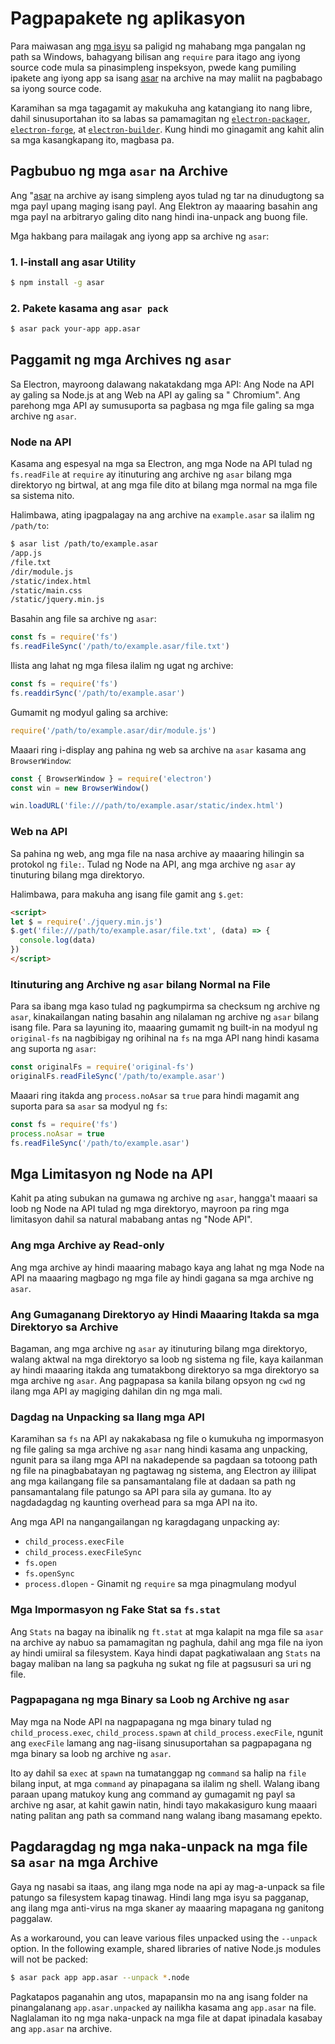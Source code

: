 # Pagpapakete ng aplikasyon

Para maiwasan ang [mga isyu](https://github.com/joyent/node/issues/6960) sa paligid ng mahabang mga pangalan ng path sa Windows, bahagyang bilisan ang `require` para itago ang iyong source code mula sa pinasimpleng inspeksyon, pwede kang pumiling ipakete ang iyong app sa isang [asar](https://github.com/electron/asar) na archive na may maliit na pagbabago sa iyong source code.

Karamihan sa mga tagagamit ay makukuha ang katangiang ito nang libre, dahil sinusuportahan ito sa labas sa pamamagitan ng [`electron-packager`](https://github.com/electron-userland/electron-packager), [`electron-forge`](https://github.com/electron-userland/electron-forge), at [`electron-builder`](https://github.com/electron-userland/electron-builder). Kung hindi mo ginagamit ang kahit alin sa mga kasangkapang ito, magbasa pa.

## Pagbubuo ng mga `asar` na Archive

Ang "[asar](https://github.com/electron/asar) na archive ay isang simpleng ayos tulad ng tar na dinudugtong sa mga payl upang maging isang payl. Ang Elektron ay maaaring basahin ang mga payl na arbitraryo galing dito nang hindi ina-unpack ang buong file.

Mga hakbang para mailagak ang iyong app sa archive ng `asar`:

### 1. I-install ang asar Utility

```sh
$ npm install -g asar
```

### 2. Pakete kasama ang `asar pack`

```sh
$ asar pack your-app app.asar
```

## Paggamit ng mga Archives ng `asar`

Sa Electron, mayroong dalawang nakatakdang mga API: Ang Node na API ay galing sa Node.js at ang Web na API ay galing sa " Chromium". Ang parehong mga API ay sumusuporta sa pagbasa ng mga file galing sa mga archive ng `asar`.

### Node na API

Kasama ang espesyal na mga sa Electron, ang mga Node na API tulad ng `fs.readFile` at `require` ay itinuturing ang archive ng `asar` bilang mga direktoryo ng birtwal, at ang mga file dito at bilang mga normal na mga file sa sistema nito.

Halimbawa, ating ipagpalagay na ang archive na `example.asar` sa ilalim ng `/path/to`:

```sh
$ asar list /path/to/example.asar
/app.js
/file.txt
/dir/module.js
/static/index.html
/static/main.css
/static/jquery.min.js
```

Basahin ang file sa archive ng `asar`:

```javascript
const fs = require('fs')
fs.readFileSync('/path/to/example.asar/file.txt')
```

Ilista ang lahat ng mga filesa ilalim ng ugat ng archive:

```javascript
const fs = require('fs')
fs.readdirSync('/path/to/example.asar')
```

Gumamit ng modyul galing sa archive:

```javascript
require('/path/to/example.asar/dir/module.js')
```

Maaari ring i-display ang pahina ng web sa archive na `asar` kasama ang `BrowserWindow`:

```javascript
const { BrowserWindow } = require('electron')
const win = new BrowserWindow()

win.loadURL('file:///path/to/example.asar/static/index.html')
```

### Web na API

Sa pahina ng web, ang mga file na nasa archive ay maaaring hilingin sa protokol ng `file:`. Tulad ng Node na API, ang mga archive ng `asar` ay tinuturing bilang mga direktoryo.

Halimbawa, para makuha ang isang file gamit ang `$.get`:

```html
<script>
let $ = require('./jquery.min.js')
$.get('file:///path/to/example.asar/file.txt', (data) => {
  console.log(data)
})
</script>
```

### Itinuturing ang Archive ng `asar` bilang Normal na File

Para sa ibang mga kaso tulad ng pagkumpirma sa checksum ng archive ng `asar`, kinakailangan nating basahin ang nilalaman ng archive ng `asar` bilang isang file. Para sa layuning ito, maaaring gumamit ng built-in na modyul ng `original-fs` na nagbibigay ng orihinal na `fs` na mga API nang hindi kasama ang suporta ng `asar`:

```javascript
const originalFs = require('original-fs')
originalFs.readFileSync('/path/to/example.asar')
```

Maaari ring itakda ang `process.noAsar` sa `true` para hindi magamit ang suporta para sa `asar` sa modyul ng `fs`:

```javascript
const fs = require('fs')
process.noAsar = true
fs.readFileSync('/path/to/example.asar')
```

## Mga Limitasyon ng Node na API

Kahit pa ating subukan na gumawa ng archive ng `asar`, hangga't maaari sa loob ng Node na API tulad ng mga direktoryo, mayroon pa ring mga limitasyon dahil sa natural mababang antas ng "Node API".

### Ang mga Archive ay Read-only

Ang mga archive ay hindi maaaring mabago kaya ang lahat ng mga Node na API na maaaring magbago ng mga file ay hindi gagana sa mga archive ng `asar`.

### Ang Gumaganang Direktoryo ay Hindi Maaaring Itakda sa mga Direktoryo sa Archive

Bagaman, ang mga archive ng `asar` ay itinuturing bilang mga direktoryo, walang aktwal na mga direktoryo sa loob ng sistema ng file, kaya kailanman ay hindi maaaring itakda ang tumatakbong direktoryo sa mga direktoryo sa mga archive ng `asar`. Ang pagpapasa sa kanila bilang opsyon ng `cwd` ng ilang mga API ay magiging dahilan din ng mga mali.

### Dagdag na Unpacking sa Ilang mga API

Karamihan sa `fs` na API ay nakakabasa ng file o kumukuha ng impormasyon ng file galing sa mga archive ng `asar` nang hindi kasama ang unpacking, ngunit para sa ilang mga API na nakadepende sa pagdaan sa totoong path ng file na pinagbabatayan ng pagtawag ng sistema, ang Electron ay ililipat ang mga kailangang file sa pansamantalang file at dadaan sa path ng pansamantalang file patungo sa API para sila ay gumana. Ito ay nagdadagdag ng kaunting overhead para sa mga API na ito.

Ang mga API na nangangailangan ng karagdagang unpacking ay:

* `child_process.execFile`
* `child_process.execFileSync`
* `fs.open`
* `fs.openSync`
* `process.dlopen` - Ginamit ng `require` sa mga pinagmulang modyul

### Mga Impormasyon ng Fake Stat sa `fs.stat`

Ang `Stats` na bagay na ibinalik ng `ft.stat` at mga kalapit na mga file sa `asar` na archive ay nabuo sa pamamagitan ng paghula, dahil ang mga file na iyon ay hindi umiiral sa filesystem. Kaya hindi dapat pagkatiwalaan ang `Stats` na bagay maliban na lang sa pagkuha ng sukat ng file at pagsusuri sa uri ng file.

### Pagpapagana ng mga Binary sa Loob ng Archive ng `asar`

May mga na Node API na nagpapagana ng mga binary tulad ng `child_process.exec`, `child_process.spawn` at `child_process.execFile`, ngunit ang `execFile` lamang ang nag-iisang sinusuportahan sa pagpapagana ng mga binary sa loob ng archive ng `asar`.

Ito ay dahil sa `exec` at `spawn` na tumatanggap ng `command` sa halip na `file` bilang input, at mga `command` ay pinapagana sa ilalim ng shell. Walang ibang paraan upang matukoy kung ang command ay gumagamit ng payl sa archive ng asar, at kahit gawin natin, hindi tayo makakasiguro kung maaari nating palitan ang path sa command nang walang ibang masamang epekto.

## Pagdaragdag ng mga naka-unpack na mga file sa `asar` na mga Archive

Gaya ng nasabi sa itaas, ang ilang mga node na api ay mag-a-unpack sa file patungo sa filesystem kapag tinawag. Hindi lang mga isyu sa pagganap, ang ilang mga anti-virus na mga skaner ay maaaring mapagana ng ganitong paggalaw.

As a workaround, you can leave various files unpacked using the `--unpack` option. In the following example, shared libraries of native Node.js modules will not be packed:

```sh
$ asar pack app app.asar --unpack *.node
```

Pagkatapos paganahin ang utos, mapapansin mo na ang isang folder na pinangalanang `app.asar.unpacked` ay nailikha kasama ang `app.asar` na file. Naglalaman ito ng mga naka-unpack na mga file at dapat ipinadala kasabay ang `app.asar` na archive.